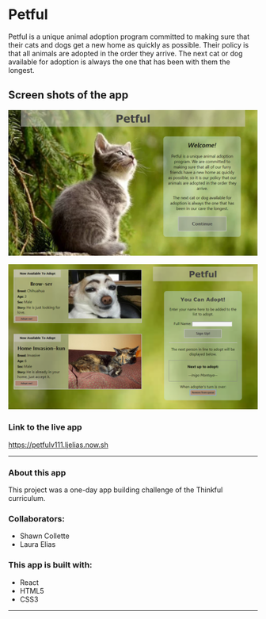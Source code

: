 # Petful
Petful is a unique animal adoption program committed to making sure that their cats and dogs
get a new home as quickly as possible. Their policy is that all animals are adopted in the order they arrive. The next cat or dog available for adoption is always the one that has been with them the longest.

## Screen shots of the app

![screenshot of landing page](petfulScreenshot1.png)

![screenshot of pets page](petfulScreenshot2.png)

### Link to the live app
https://petfulv111.ljelias.now.sh

--------------------------------------------------
### About this app
This project was a one-day app building challenge of the Thinkful curriculum.

### Collaborators:
- Shawn Collette
- Laura Elias

### This app is built with:
- React
- HTML5
- CSS3
--------------------------------------------------
